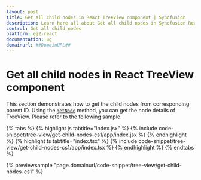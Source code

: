 ```yaml
---
layout: post
title: Get all child nodes in React TreeView component | Syncfusion
description: Learn here all about Get all child nodes in Syncfusion React TreeView component of Syncfusion Essential JS 2 and more.
control: Get all child nodes 
platform: ej2-react
documentation: ug
domainurl: ##DomainURL##
---
```


# Get all child nodes in React TreeView component

This section demonstrates how to get the child nodes from corresponding parent ID. Using the [`getNode`](https://ej2.syncfusion.com/react/documentation/api/treeview#getnode) method, you can get the node details of TreeView. Please refer to the following sample.

{% tabs %}
{% highlight js tabtitle="index.jsx" %}
{% include code-snippet/tree-view/get-child-nodes-cs1/app/index.jsx %}
{% endhighlight %}
{% highlight ts tabtitle="index.tsx" %}
{% include code-snippet/tree-view/get-child-nodes-cs1/app/index.tsx %}
{% endhighlight %}
{% endtabs %}

 {% previewsample "page.domainurl/code-snippet/tree-view/get-child-nodes-cs1" %}